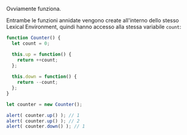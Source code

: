 
Ovviamente funziona.

Entrambe le funzioni annidate vengono create all'interno dello stesso Lexical Environment, quindi hanno accesso alla stessa variabile `count`:

```js run
function Counter() {
  let count = 0;

  this.up = function() {
    return ++count;
  };
  
  this.down = function() {
    return --count;
  };
}

let counter = new Counter();

alert( counter.up() ); // 1
alert( counter.up() ); // 2
alert( counter.down() ); // 1
```
